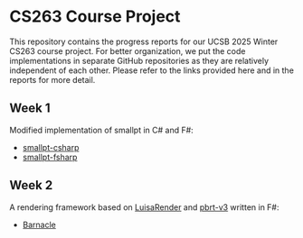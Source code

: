 # CS263 Course Project

This repository contains the progress reports for our UCSB 2025 Winter CS263 course project. For better organization, we put the code implementations in separate GitHub repositories as they are relatively independent of each other. Please refer to the links provided here and in the reports for more detail.

## Week 1

Modified implementation of smallpt in C# and F#:

-   [smallpt-csharp](https://github.com/LeonKang130/smallpt-csharp)
-   [smallpt-fsharp](https://github.com/LeonKang130/smallpt-fsharp)

## Week 2

A rendering framework based on [LuisaRender](https://github.com/LuisaGroup/LuisaRender) and [pbrt-v3](https://github.com/mmp/pbrt-v3) written in F#:

-   [Barnacle](https://github.com/LeonKang130/Barnacle)
